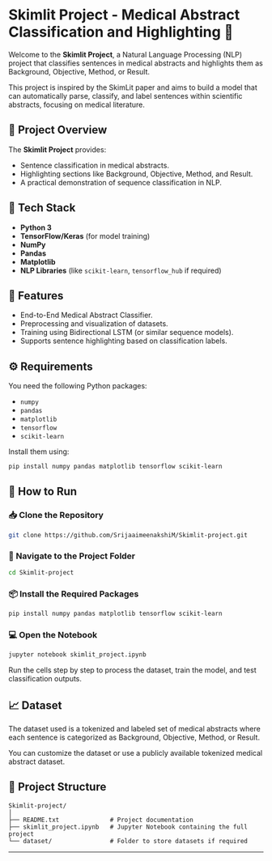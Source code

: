# Skimlit Project - Medical Abstract Classification and Highlighting 📖

Welcome to the **Skimlit Project**, a Natural Language Processing (NLP) project that classifies sentences in medical abstracts and highlights them as Background, Objective, Method, or Result.

This project is inspired by the SkimLit paper and aims to build a model that can automatically parse, classify, and label sentences within scientific abstracts, focusing on medical literature.

## 📄 Project Overview

The **Skimlit Project** provides:

* Sentence classification in medical abstracts.
* Highlighting sections like Background, Objective, Method, and Result.
* A practical demonstration of sequence classification in NLP.

## 💪 Tech Stack

* **Python 3**
* **TensorFlow/Keras** (for model training)
* **NumPy**
* **Pandas**
* **Matplotlib**
* **NLP Libraries** (like `scikit-learn`, `tensorflow_hub` if required)

## 🚀 Features

* End-to-End Medical Abstract Classifier.
* Preprocessing and visualization of datasets.
* Training using Bidirectional LSTM (or similar sequence models).
* Supports sentence highlighting based on classification labels.

## ⚙️ Requirements

You need the following Python packages:

* `numpy`
* `pandas`
* `matplotlib`
* `tensorflow`
* `scikit-learn`

Install them using:

```bash
pip install numpy pandas matplotlib tensorflow scikit-learn
```

## 🚀 How to Run

### 📥 Clone the Repository

```bash
git clone https://github.com/SrijaaimeenakshiM/Skimlit-project.git
```

### 🔢 Navigate to the Project Folder

```bash
cd Skimlit-project
```

### 📦 Install the Required Packages

```bash
pip install numpy pandas matplotlib tensorflow scikit-learn
```

### 💻 Open the Notebook

```bash
jupyter notebook skimlit_project.ipynb
```

Run the cells step by step to process the dataset, train the model, and test classification outputs.

## 📈 Dataset

The dataset used is a tokenized and labeled set of medical abstracts where each sentence is categorized as Background, Objective, Method, or Result.

You can customize the dataset or use a publicly available tokenized medical abstract dataset.

## 📂 Project Structure

```plaintext
Skimlit-project/
│
├── README.txt              # Project documentation
├── skimlit_project.ipynb   # Jupyter Notebook containing the full project
└── dataset/                # Folder to store datasets if required
```

---
